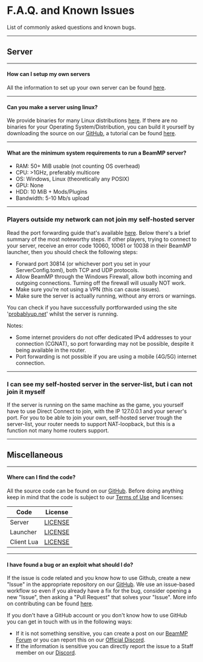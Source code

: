 # F.A.Q. and Known Issues
List of commonly asked questions and known bugs.

---
## **Server**

---
#### **How can I setup my own servers**

All the information to set up your own server can be found [here](https://docs.beammp.com/server/create-a-server/).

---
#### **Can you make a server using linux?**

We provide binaries for many Linux distributions [here](https://github.com/BeamMP/BeamMP-Server/releases/latest). 
If there are no binaries for your Operating System/Distribution, you can build it yourself by downloading the source on our [GitHub](https://github.com/BeamMP/BeamMP-Server), a tutorial can be found [here](https://github.com/BeamMP/BeamMP-Server#build-instructions).

---
#### **What are the minimum system requirements to run a BeamMP server?**

- RAM: 50+ MiB usable (not counting OS overhead)
- CPU: >1GHz, preferably multicore
- OS: Windows, Linux (theoretically any POSIX)
- GPU: None
- HDD: 10 MiB + Mods/Plugins
- Bandwidth: 5-10 Mb/s upload

---
### **Players outside my network can not join my self-hosted server**

Read the port forwarding guide that's available [here](https://docs.beammp.com/server/port-forwarding/). Below there's a brief summary of the most noteworthy steps.
If other players, trying to connect to your server, receive an error code 10060, 10061 or 10038 in their BeamMP launcher, then you should check the following steps:

- Forward port 30814 (or whichever port you set in your ServerConfig.toml), both TCP and UDP protocols.
- Allow BeamMP through the Windows Firewall, allow both incoming and outgoing connections. Turning off the firewall will usually NOT work.
- Make sure you're not using a VPN (this can cause issues).
- Make sure the server is actually running, without any errors or warnings.

You can check if you have successfully portforwarded using the site '[probablyup.net](https://probablyup.net/api)' whilst the server is running.

Notes:

- Some internet providers do not offer dedicated IPv4 addresses to your connection (CGNAT), so port forwarding may not be possible, despite it being available in the router.
- Port forwarding is not possible if you are using a mobile (4G/5G) internet connection.

---
### **I can see my self-hosted server in the server-list, but i can not join it myself**

If the server is running on the same machine as the game, you yourself have to use Direct Connect to join, with the IP 127.0.0.1 and your server's port.
For you to be able to join your own, self-hosted server trough the server-list, your router needs to support NAT-loopback, but this is a function not many home routers support.

---
## **Miscellaneous**

---
#### **Where can I find the code?**

All the source code can be found on our [GitHub](https://github.com/BeamMP).
Before doing anything keep in mind that the code is subject to our [Terms of Use](https://forum.beammp.com/t/terms-of-use-v1-0/43) and licenses:

|   Code     | License                                                                    |
|------------|:--------------------------------------------------------------------------:|
| Server     | [LICENSE](https://github.com/BeamMP/BeamMP-Server/blob/master/LICENSE)     |
| Launcher   | [LICENSE](https://github.com/BeamMP/BeamMP-Launcher/blob/master/README.md) |
| Client Lua | [LICENSE](https://github.com/BeamMP/BeamMP/blob/development/LICENSE.md)    |

---
#### **I have found a bug or an exploit what should I do?**

If the issue is code related and you know how to use Github, create a new "Issue" in the appropriate repository on our [GitHub](https://github.com/BeamMP). We use an issue-based workflow so even if you already have a fix for the bug, consider opening a new "Issue", then asking a "Pull Request" that solves your "Issue". More info on contributing can be found [here](https://github.com/BeamMP/BeamMP/blob/development/CONTRIBUTING.md).

If you don't have a GitHub account or you don't know how to use GitHub you can get in touch with us in the following ways:

- If it is not something sensitive, you can create a post on our [BeamMP Forum](https://forum.beammp.com) or you can report this on our [Official Discord](https://discord.gg/beammp).
- If the information is sensitive you can directly report the issue to a Staff member on our [Discord](https://discord.gg/beammp).
